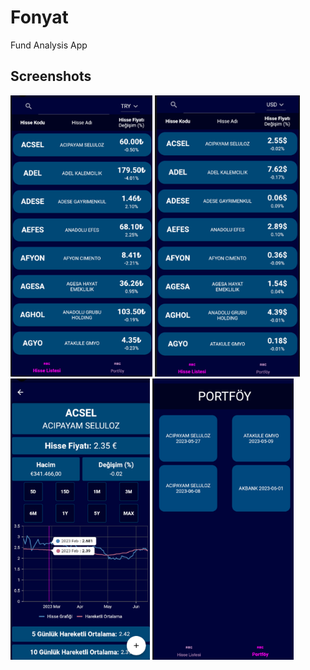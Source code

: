 # Fonyat

Fund Analysis App

## Screenshots

<img src="screenshots/1.png" alt="TL bazında ana sayfa" height = "450"> <img src="screenshots/2.png" alt="Dolar bazında ana sayfa" height = "450"> 
<img src="screenshots/3.png" alt="Euro bazında hisse analiz sayfası" height = "450"> <img src="screenshots/4.png" alt="Portföy sayfası" height = "450">
